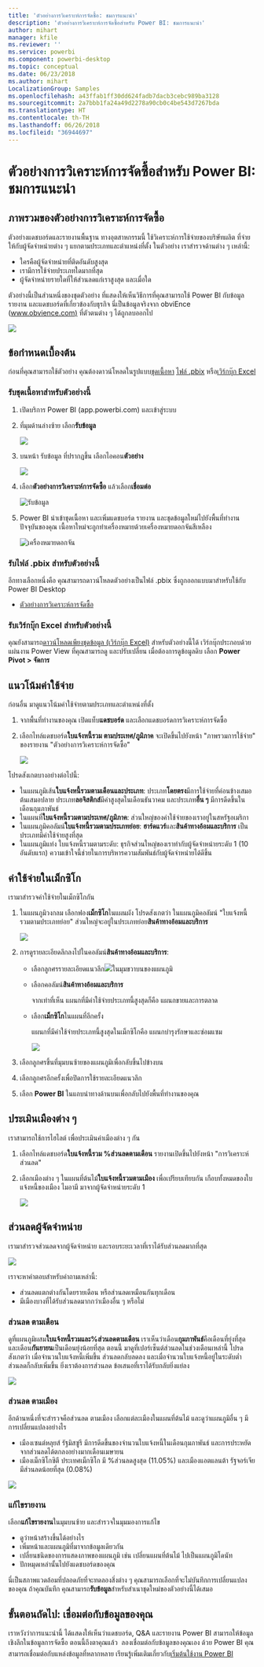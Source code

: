 ```yaml
---
title: 'ตัวอย่างการวิเคราะห์การจัดซื้อ: ชมการแนะนำ'
description: 'ตัวอย่างการวิเคราะห์การจัดซื้อสำหรับ Power BI: ชมการแนะนำ'
author: mihart
manager: kfile
ms.reviewer: ''
ms.service: powerbi
ms.component: powerbi-desktop
ms.topic: conceptual
ms.date: 06/23/2018
ms.author: mihart
LocalizationGroup: Samples
ms.openlocfilehash: a43ffab1ff30dd624fadb7dacb3cebc989ba3128
ms.sourcegitcommit: 2a7bbb1fa24a49d2278a90cb0c4be543d7267bda
ms.translationtype: HT
ms.contentlocale: th-TH
ms.lasthandoff: 06/26/2018
ms.locfileid: "36944697"
---
```

# <a name="procurement-analysis-sample-for-power-bi-take-a-tour"></a>ตัวอย่างการวิเคราะห์การจัดซื้อสำหรับ Power BI: ชมการแนะนำ

## <a name="overview-of-the-procurement-analysis-sample"></a>ภาพรวมของตัวอย่างการวิเคราะห์การจัดซื้อ
ตัวอย่างแดชบอร์ดและรายงานพื้นฐาน ทางอุตสาหกรรมนี้ ใช้วิเคราะห์การใช้จ่ายของบริษัทผลิต ที่จ่ายให้กับผู้จัดจำหน่ายต่าง ๆ แยกตามประเภทและตำแหน่งที่ตั้ง ในตัวอย่าง เราสำรวจด้านต่าง ๆ เหล่านี้:

* ใครคือผู้จัดจำหน่ายที่ติดอันดับสูงสุด
* เรามีการใช้จ่ายประเภทใดมากที่สุด
* ผู้จัดจำหน่ายรายใดที่ให้ส่วนลดแก่เราสูงสุด และเมื่อใด

ตัวอย่างนี้เป็นส่วนหนึ่งของชุดตัวอย่าง ที่แสดงให้เห็นวิธีการที่คุณสามารถใช้ Power BI กับข้อมูล รายงาน และแดชบอร์ดที่เกี่ยวข้องกับธุรกิจ นี่เป็นข้อมูลจริงจาก obviEnce ([www.obvience.com)](http://www.obvience.com/) ที่ตัวตนต่าง ๆ ได้ถูกลบออกไป

![](media/sample-procurement/procurement1.png)

## <a name="prerequisites"></a>ข้อกำหนดเบื้องต้น

 ก่อนที่คุณสามารถใช้ตัวอย่าง คุณต้องดาวน์โหลดในรูปแบบ[ชุดเนื้อหา](https://docs.microsoft.com/power-bi/sample-procurement#get-the-content-pack-for-this-sample) [ไฟล์ .pbix](http://download.microsoft.com/download/D/5/3/D5390069-F723-413B-8D27-5888500516EB/Procurement%20Analysis%20Sample%20PBIX.pbix) หรือ[เวิร์กบุ๊ก Excel](http://go.microsoft.com/fwlink/?LinkId=529784)

### <a name="get-the-content-pack-for-this-sample"></a>รับชุดเนื้อหาสำหรับตัวอย่างนี้

1. เปิดบริการ Power BI (app.powerbi.com) และเข้าสู่ระบบ
2. ที่มุมด้านล่างซ้าย เลือก**รับข้อมูล**
   
    ![](media/sample-datasets/power-bi-get-data.png)
3. บนหน้า รับข้อมูล ที่ปรากฏขึ้น เลือกไอคอน**ตัวอย่าง**
   
   ![](media/sample-datasets/power-bi-samples-icon.png)
4. เลือก**ตัวอย่างการวิเคราะห์การจัดซื้อ** แล้วเลือก**เชื่อมต่อ**  
  
   ![รับข้อมูล](media/sample-procurement/procurement1a.png)
   
5. Power BI นำเข้าชุดเนื้อหา และเพิ่มแดชบอร์ด รายงาน และชุดข้อมูลใหม่ไปยังพื้นที่ทำงานปัจจุบันของคุณ เนื้อหาใหม่จะถูกทำเครื่องหมายด้วยเครื่องหมายดอกจันสีเหลือง 
   
   ![เครื่องหมายดอกจัน](media/sample-procurement/procurement1b.png)
  
### <a name="get-the-pbix-file-for-this-sample"></a>รับไฟล์ .pbix สำหรับตัวอย่างนี้

อีกทางเลือกหนึ่งคือ คุณสามารถดาวน์โหลดตัวอย่างเป็นไฟล์ .pbix ซึ่งถูกออกแบบมาสำหรับใช้กับ Power BI Desktop 

 * [ตัวอย่างการวิเคราะห์การจัดซื้อ](http://download.microsoft.com/download/D/5/3/D5390069-F723-413B-8D27-5888500516EB/Procurement%20Analysis%20Sample%20PBIX.pbix)

### <a name="get-the-excel-workbook-for-this-sample"></a>รับเวิร์กบุ๊ก Excel สำหรับตัวอย่างนี้
คุณยังสามารถ[ดาวน์โหลดเพียงชุดข้อมูล (เวิร์กบุ๊ก Excel)](http://go.microsoft.com/fwlink/?LinkId=529784) สำหรับตัวอย่างนี้ได้ เวิร์กบุ๊กประกอบด้วยแผ่นงาน Power View ที่คุณสามารถดู และปรับเปลี่ยน เมื่อต้องการดูข้อมูลดิบ เลือก **Power Pivot > จัดการ**


## <a name="spending-trends"></a>แนวโน้มค่าใช้จ่าย
ก่อนอื่น มาดูแนวโน้มค่าใช้จ่ายตามประเภทและตำแหน่งที่ตั้ง  

1. จากพื้นที่ทำงานของคุณ เปิดแท็บ**แดชบอร์ด** และเลือกแดชบอร์ดการวิเคราะห์การจัดซื้อ
2. เลือกไทล์แดชบอร์ด**ใบแจ้งหนี้รวม ตามประเทศ/ภูมิภาค** จะเปิดขึ้นไปยังหน้า "ภาพรวมการใช้จ่าย" ของรายงาน "ตัวอย่างการวิเคราะห์การจัดซื้อ"

    ![](media/sample-procurement/procurement2.png)

โปรดสังเกตบางอย่างต่อไปนี้:

* ในแผนภูมิเส้น**ใบแจ้งหนี้รวมตามเดือนและประเภท**: ประเภท**โดยตรง**มีการใช้จ่ายที่ค่อนข้างเสมอต้นเสมอปลาย ประเภท**ลอจิสติกส์**มีค่าสูงสุดในเดือนธันวาคม และประเภท**อื่น ๆ** มีการดีดขึ้นในเดือนกุมภาพันธ์
* ในแผนที่**ใบแจ้งหนี้รวมตามประเทศ/ภูมิภาค**: ส่วนใหญ่ของค่าใช้จ่ายของเราอยู่ในสหรัฐอเมริกา
* ในแผนภูมิคอลัมน์**ใบแจ้งหนี้รวมตามประเภทย่อย**: **ฮาร์ดแวร์**และ**สินค้าทางอ้อมและบริการ** เป็นประเภทมีค่าใช้จ่ายสูงที่สุด
* ในแผนภูมิแท่ง ใบแจ้งหนี้รวมตามระดับ: ธุรกิจส่วนใหญ่ของเราทำกับผู้จัดจำหน่ายระดับ 1 (10 อันดับแรก) ความเข้าใจนี้ช่วยในการบริหารความสัมพันธ์กับผู้จัดจำหน่ายได้ดีขึ้น

## <a name="spending-in-mexico"></a>ค่าใช้จ่ายในเม็กซิโก
เรามาสำรวจค่าใช้จ่ายในเม็กซิโกกัน

1. ในแผนภูมิวงกลม เลือกฟอง**เม็กซิโก**ในแผนผัง โปรดสังเกตว่า ในแผนภูมิคอลัมน์ "ใบแจ้งหนี้รวมตามประเภทย่อย" ส่วนใหญ่จะอยู่ในประเภทย่อย**สินค้าทางอ้อมและบริการ**

   ![](media/sample-procurement/pbi_procsample_spendmexico.png)
2. การดูรายละเอียดลึกลงไปในคอลัมน์**สินค้าทางอ้อมและบริการ**:

   * เลือกลูกศรรายละเอียดแนวลึก![](media/sample-procurement/pbi_drilldown_icon.png)ในมุมขวาบนของแผนภูมิ
   * เลือกคอลัมน์**สินค้าทางอ้อมและบริการ**

      จากเท่าที่เห็น แผนกที่มีค่าใช้จ่ายประเภทนี้สูงสุดก็คือ แผนกขายและการตลาด
   * เลือก**เม็กซิโก**ในแผนที่อีกครั้ง

      แผนกที่มีค่าใช้จ่ายประเภทนี้สูงสุดในเม็กซิโกคือ แผนกบำรุงรักษาและซ่อมแซม

      ![](media/sample-procurement/pbi_procsample_drill_mexico.png)
3. เลือกลูกศรขึ้นที่มุมบนซ้ายของแผนภูมิเพื่อกลับขึ้นไปข้างบน
4. เลือกลูกศรอีกครั้งเพื่อปิดการใช้รายละเอียดแนวลึก  
5. เลือก **Power BI** ในแถบนำทางด้านบนเพื่อกลับไปยังพื้นที่ทำงานของคุณ

## <a name="evaluate-different-cities"></a>ประเมินเมืองต่าง ๆ
เราสามารถใช้การไฮไลต์ เพื่อประเมินค่าเมืองต่าง ๆ กัน

1. เลือกไทล์แดชบอร์ด**ใบแจ้งหนี้รวม %ส่วนลดตามเดือน** รายงานเปิดขึ้นไปยังหน้า "การวิเคราะห์ส่วนลด"
2. เลือกเมืองต่าง ๆ ในแผนที่ต้นไม้**ใบแจ้งหนี้รวมตามเมือง** เพื่อเปรียบเทียบกัน เกือบทั้งหมดของใบแจ้งหนี้ของเมือง ไมอามี มาจากผู้จัดจำหน่ายระดับ 1

   ![](media/sample-procurement/pbi_procsample_miamitreemap2.png)

## <a name="vendor-discounts"></a>ส่วนลดผู้จัดจำหน่าย
เรามาสำรวจส่วนลดจากผู้จัดจำหน่าย และรอบระยะเวลาที่เราได้รับส่วนลดมากที่สุด

![](media/sample-procurement/procurement4.png)

เราจะหาคำตอบสำหรับคำถามเหล่านี้:

* ส่วนลดแตกต่างกันโดยรายเดือน หรือส่วนลดเหมือนกันทุกเดือน
* มีเมืองบางที่ได้รับส่วนลดมากกว่าเมืองอื่น ๆ หรือไม่

### <a name="discount-by-month"></a>ส่วนลด ตามเดือน
ดูที่แผนภูมิผสม**ใบแจ้งหนี้รวมและ%ส่วนลดตามเดือน** เราเห็นว่าเดือน**กุมภาพันธ์**คือเดือนที่ยุ่งที่สุด และเดือน**กันยายน**เป็นเดือนยุ่งน้อยที่สุด ตอนนี้ มาดูที่เปอร์เซ็นต์ส่วนลดในช่วงเดือนเหล่านี้
โปรดสังเกตว่า เมื่อจำนวนใบแจ้งหนี้เพิ่มขึ้น ส่วนลดกลับลดลง และเมื่อจำนวนใบแจ้งหนี้อยู่ในระดับต่ำ ส่วนลดก็กลับเพิ่มขึ้น ยิ่งเราต้องการส่วนลด ข้อเสนอที่เราได้รับกลับยิ่งแย่ลง

![](media/sample-procurement/procurement5.png)

### <a name="discount-by-city"></a>ส่วนลด ตามเมือง
อีกด้านหนึ่งที่จะสำรวจคือส่วนลด ตามเมือง เลือกแต่ละเมืองในแผนที่ต้นไม้ และดูว่าแผนภูมิอื่น ๆ มีการเปลี่ยนแปลงอย่างไร

* เมืองเซนต์หลุยส์ รัฐมิสซูรี มีการดีดขึ้นของจำนวนใบแจ้งหนี้ในเดือนกุมภาพันธ์ และการประหยัดจากส่วนลดได้ตกลงอย่างมากเดือนเมษายน
* เมืองเม็กซิโกซิตี ประเทศเม็กซิโก มี %ส่วนลดสูงสุด (11.05%) และเมืองแอตแลนต้า รัฐจอร์เจีย มีส่วนลดน้อยที่สุด (0.08%)

![](media/sample-procurement/procurement6.png)

### <a name="edit-the-report"></a>แก้ไขรายงาน
เลือก**แก้ไขรายงาน**ในมุมบนซ้าย และสำรวจในมุมมองการแก้ไข

* ดูว่าหน้าสร้างขึ้นได้อย่างไร
* เพิ่มหน้าและแผนภูมิที่มาจากข้อมูลเดียวกัน
* เปลี่ยนชนิดของการแสดงภาพของแผนภูมิ เช่น เปลี่ยนแผนที่ต้นไม้ ไปเป็นแผนภูมิโดนัท
* ปักหมุดเหล่านั้นไปยังแดชบอร์ดของคุณ

นี่เป็นสภาพแวดล้อมที่ปลอดภัยที่จะทดลองสิ่งต่าง ๆ﻿ คุณสามารถเลือกที่จะไม่บันทึกการเปลี่ยนแปลงของคุณ ถ้าคุณบันทึก คุณสามารถ**รับข้อมูล**สำหรับสำเนาชุดใหม่ของตัวอย่างนี้ได้เสมอ

## <a name="next-steps-connect-to-your-data"></a>ขั้นตอนถัดไป: เชื่อมต่อกับข้อมูลของคุณ
เราหวังว่าการแนะนำนี้ ได้แสดงให้เห็นว่าแดชบอร์ด, Q&A และรายงาน Power BI สามารถให้ข้อมูลเชิงลึกในข้อมูลการจัดซื้อ ตอนนี้ถึงตาคุณแล้ว &#151; ลองเชื่อมต่อกับข้อมูลของคุณเอง ด้วย Power BI คุณสามารถเชื่อมต่อกับแหล่งข้อมูลที่หลากหลาย เรียนรู้เพิ่มเติมเกี่ยวกับ[เริ่มต้นใช้งาน Power BI](service-get-started.md)
